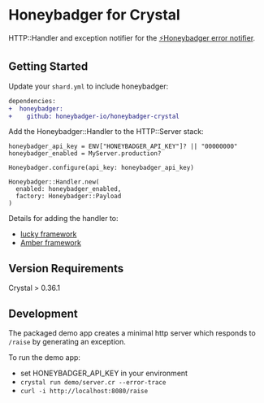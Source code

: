 # Honeybadger for Crystal

HTTP::Handler and exception notifier for the [⚡Honeybadger error notifier](https://www.honeybadger.io/).

## Getting Started

Update your `shard.yml` to include honeybadger:

```diff
dependencies:
+  honeybadger:
+    github: honeybadger-io/honeybadger-crystal
```

Add the Honeybadger::Handler to the HTTP::Server stack:

```crystal
honeybadger_api_key = ENV["HONEYBADGER_API_KEY"]? || "00000000"
honeybadger_enabled = MyServer.production?

Honeybadger.configure(api_key: honeybadger_api_key)

Honeybadger::Handler.new(
  enabled: honeybadger_enabled,
  factory: Honeybadger::Payload
)
```

Details for adding the handler to:

- [lucky framework](https://luckyframework.org/guides/http-and-routing/http-handlers)
- [Amber framework](https://docs.amberframework.org/amber/guides/routing/pipelines#sharing-pipelines)

## Version Requirements

Crystal > 0.36.1

## Development

The packaged demo app creates a minimal http server which responds to `/raise` by generating an exception.

To run the demo app:

- set HONEYBADGER_API_KEY in your environment
- `crystal run demo/server.cr --error-trace`
- `curl -i http://localhost:8080/raise`
